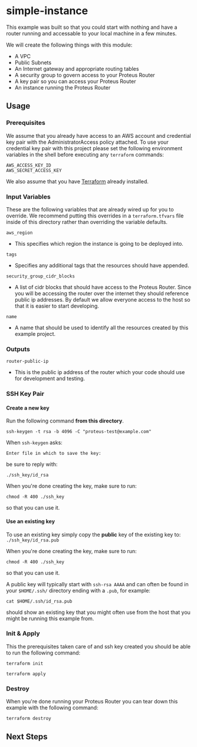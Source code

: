 # simple-instance

This example was built so that you could start with nothing and have a router running and accessable to your local machine in a few minutes.

We will create the following things with this module:

- A VPC
- Public Subnets
- An Internet gateway and appropriate routing tables
- A security group to govern access to your Proteus Router
- A key pair so you can access your Proteus Router
- An instance running the Proteus Router

## Usage

### Prerequisites

We assume that you already have access to an AWS account and credential key pair with the AdministratorAccess policy attached. To use your credential key pair with this project please set the following environment variables in the shell before executing any `terraform` commands:

```shell
AWS_ACCESS_KEY_ID
AWS_SECRET_ACCESS_KEY
```

We also assume that you have [Terraform](https://www.terraform.io/downloads.html) already installed.

### Input Variables

These are the following variables that are already wired up for you to override. We recommend putting this overrides in a `terraform.tfvars` file inside of this directory rather than overriding the variable defaults.

`aws_region`

 - This specifies which region the instance is going to be deployed into.

`tags`

 - Specifies any additional tags that the resources should have appended.

`security_group_cidr_blocks`

 - A list of cidr blocks that should have access to the Proteus Router. Since you will be accessing the router over the internet they should reference public ip addresses. By default we allow everyone access to the host so that it is easier to start developing.

`name`

 - A name that should be used to identify all the resources created by this example project.

### Outputs

`router-public-ip`

 - This is the public ip address of the router which your code should use for development and testing.


### SSH Key Pair

#### Create a new key

Run the following command __from this directory__.

```shell
ssh-keygen -t rsa -b 4096 -C "proteus-test@example.com"
```

When `ssh-keygen` asks: 

```
Enter file in which to save the key:
``` 

be sure to reply with: 

```
./ssh_key/id_rsa
```

When you're done creating the key, make sure to run: 

```shell
chmod -R 400 ./ssh_key
```

so that you can use it.

#### Use an existing key

To use an existing key simply copy the __public__ key of the existing key to: `./ssh_key/id_rsa.pub`

When you're done creating the key, make sure to run: 

```shell
chmod -R 400 ./ssh_key
```

so that you can use it.

A public key will typically start with `ssh-rsa AAAA` and can often be found in your `$HOME/.ssh/` directory ending with a `.pub`, for example: 

```shell
cat $HOME/.ssh/id_rsa.pub
```

should show an existing key that you might often use from the host that you might be running this example from.

### Init & Apply

This the prerequisites taken care of and ssh key created you should be able to run the following command:

```shell
terraform init
```

```shell
terraform apply
```

### Destroy

When you're done running your Proteus Router you can tear down this example with the following command:

```shell
terraform destroy
```

## Next Steps
